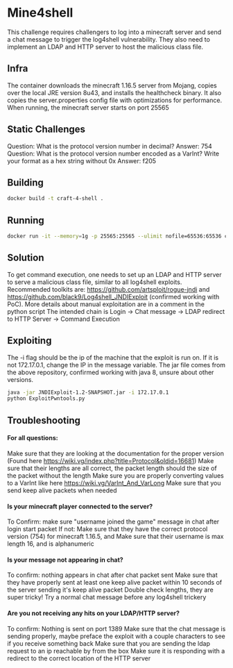 # Mine4shell

This challenge requires challengers to log into a minecraft server and send a chat message to trigger the log4shell vulnerability. They also need to implement an LDAP and HTTP server to host the malicious class file.

## Infra

The container downloads the minecraft 1.16.5 server from Mojang, copies over the local JRE version 8u43, and installs the healthcheck binary. It also copies the server.properties config file with optimizations for performance. When running, the minecraft server starts on port 25565

## Static Challenges
Question: What is the protocol version number in decimal?
Answer: 754
Question: What is the protocol version number encoded as a VarInt? Write your format as a hex string without 0x
Answer: f205


## Building
```sh
docker build -t craft-4-shell .
```

## Running
```sh
docker run -it --memory=1g -p 25565:25565 --ulimit nofile=65536:65536 craft-4-shell
```

## Solution

To get command execution, one needs to set up an LDAP and HTTP server to serve a malicious class file, similar to all log4shell exploits. Recommended toolkits are: https://github.com/artsploit/rogue-jndi and https://github.com/black9/Log4shell_JNDIExploit (confirmed working with PoC). More details about manual exploitation are in a comment in the python script
The intended chain is Login -> Chat message -> LDAP redirect to HTTP Server -> Command Execution

## Exploiting
The -i flag should be the ip of the machine that the exploit is run on. If it is not 172.17.0.1, change the IP in the message variable. The jar file comes from the above repository, confirmed working with java 8, unsure about other versions.
```sh
java -jar JNDIExploit-1.2-SNAPSHOT.jar -i 172.17.0.1
python ExploitPwntools.py
```

## Troubleshooting

#### For all questions:
Make sure that they are looking at the documentation for the proper version (Found here https://wiki.vg/index.php?title=Protocol&oldid=16681)
Make sure that their lengths are all correct, the packet length should the size of the packet without the length
Make sure you are properly converting values to a VarInt like here https://wiki.vg/VarInt_And_VarLong
Make sure that you send keep alive packets when needed

#### Is your minecraft player connected to the server? 
To Confirm: make sure "username joined the game" message in chat after login start packet
If not:
Make sure that they have the correct protocol version (754) for minecraft 1.16.5, and
Make sure that their username is max length 16, and is alphanumeric

#### Is your message not appearing in chat?
To confirm: nothing appears in chat after chat packet sent
Make sure that they have properly sent at least one keep alive packet within 10 seconds of the server sending it's keep alive packet
Double check lengths, they are super tricky!
Try a normal chat message before any log4shell trickery

#### Are you not receiving any hits on your LDAP/HTTP server?
To confirm: Nothing is sent on port 1389
Make sure that the chat message is sending properly, maybe preface the exploit with a couple characters to see if you receive something back
Make sure that you are sending the ldap request to an ip reachable by from the box
Make sure it is responding with a redirect to the correct location of the HTTP server